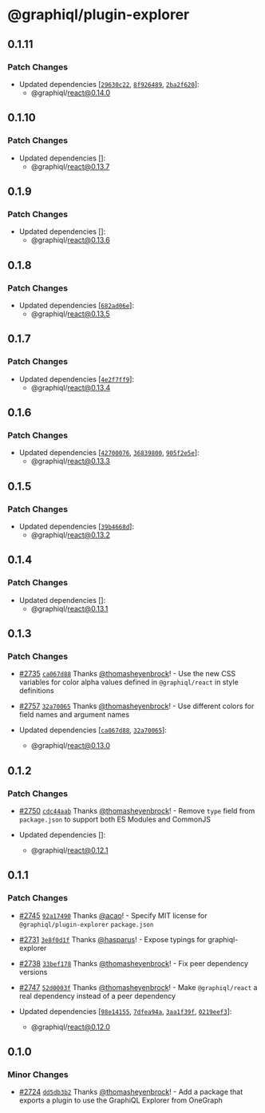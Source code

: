 # @graphiql/plugin-explorer

## 0.1.11

### Patch Changes

- Updated dependencies
  [[`29630c22`](https://github.com/graphql/graphiql/commit/29630c2219bca8b825ab0897840864364a9de2e8),
  [`8f926489`](https://github.com/graphql/graphiql/commit/8f9264896e9971951853463a283a90ba3d1310ef),
  [`2ba2f620`](https://github.com/graphql/graphiql/commit/2ba2f620b6e7de3ae6b5ea641f33e600f7f44e08)]:
  - @graphiql/react@0.14.0

## 0.1.10

### Patch Changes

- Updated dependencies []:
  - @graphiql/react@0.13.7

## 0.1.9

### Patch Changes

- Updated dependencies []:
  - @graphiql/react@0.13.6

## 0.1.8

### Patch Changes

- Updated dependencies
  [[`682ad06e`](https://github.com/graphql/graphiql/commit/682ad06e58ded2f82fa973e8e6613dd654417fe2)]:
  - @graphiql/react@0.13.5

## 0.1.7

### Patch Changes

- Updated dependencies
  [[`4e2f7ff9`](https://github.com/graphql/graphiql/commit/4e2f7ff99c578ceae54a1ae17c02088bd91b89c3)]:
  - @graphiql/react@0.13.4

## 0.1.6

### Patch Changes

- Updated dependencies
  [[`42700076`](https://github.com/graphql/graphiql/commit/4270007671ce52f6c2250739916083611748b657),
  [`36839800`](https://github.com/graphql/graphiql/commit/36839800de128b05d11c262036c8240390c72a14),
  [`905f2e5e`](https://github.com/graphql/graphiql/commit/905f2e5ea3f0b304d27ea583e250ed4baff5016e)]:
  - @graphiql/react@0.13.3

## 0.1.5

### Patch Changes

- Updated dependencies
  [[`39b4668d`](https://github.com/graphql/graphiql/commit/39b4668d43176526d37ecf07d8c86901d53e0d80)]:
  - @graphiql/react@0.13.2

## 0.1.4

### Patch Changes

- Updated dependencies []:
  - @graphiql/react@0.13.1

## 0.1.3

### Patch Changes

- [#2735](https://github.com/graphql/graphiql/pull/2735)
  [`ca067d88`](https://github.com/graphql/graphiql/commit/ca067d88148c5d221d196790a997ad599038fad1)
  Thanks [@thomasheyenbrock](https://github.com/thomasheyenbrock)! - Use the new
  CSS variables for color alpha values defined in `@graphiql/react` in style
  definitions

* [#2757](https://github.com/graphql/graphiql/pull/2757)
  [`32a70065`](https://github.com/graphql/graphiql/commit/32a70065434eaa7733e28cda0ea0e7d51952e62a)
  Thanks [@thomasheyenbrock](https://github.com/thomasheyenbrock)! - Use
  different colors for field names and argument names

* Updated dependencies
  [[`ca067d88`](https://github.com/graphql/graphiql/commit/ca067d88148c5d221d196790a997ad599038fad1),
  [`32a70065`](https://github.com/graphql/graphiql/commit/32a70065434eaa7733e28cda0ea0e7d51952e62a)]:
  - @graphiql/react@0.13.0

## 0.1.2

### Patch Changes

- [#2750](https://github.com/graphql/graphiql/pull/2750)
  [`cdc44aab`](https://github.com/graphql/graphiql/commit/cdc44aabdc549f5a0359b8f69506cc0c31661d16)
  Thanks [@thomasheyenbrock](https://github.com/thomasheyenbrock)! - Remove
  `type` field from `package.json` to support both ES Modules and CommonJS

- Updated dependencies []:
  - @graphiql/react@0.12.1

## 0.1.1

### Patch Changes

- [#2745](https://github.com/graphql/graphiql/pull/2745)
  [`92a17490`](https://github.com/graphql/graphiql/commit/92a17490c3842b4f83ed1065b73a803f73d02a17)
  Thanks [@acao](https://github.com/acao)! - Specify MIT license for
  `@graphiql/plugin-explorer` `package.json`

* [#2731](https://github.com/graphql/graphiql/pull/2731)
  [`3e8f0d1f`](https://github.com/graphql/graphiql/commit/3e8f0d1fe4da5cdea94240119bbad587720ca324)
  Thanks [@hasparus](https://github.com/hasparus)! - Expose typings for
  graphiql-explorer

- [#2738](https://github.com/graphql/graphiql/pull/2738)
  [`33bef178`](https://github.com/graphql/graphiql/commit/33bef17832edb29f5b26f4ed1cf33fd0d7fbbed1)
  Thanks [@thomasheyenbrock](https://github.com/thomasheyenbrock)! - Fix peer
  dependency versions

* [#2747](https://github.com/graphql/graphiql/pull/2747)
  [`52d0003f`](https://github.com/graphql/graphiql/commit/52d0003fd0c405da65b7b23dcfed9f3aacbad067)
  Thanks [@thomasheyenbrock](https://github.com/thomasheyenbrock)! - Make
  `@graphiql/react` a real dependency instead of a peer dependency

* Updated dependencies
  [[`98e14155`](https://github.com/graphql/graphiql/commit/98e14155c650ee7c5ac639e594eb47f0052b7fa9),
  [`7dfea94a`](https://github.com/graphql/graphiql/commit/7dfea94afc0cfe79b5080f10d840bfdce53f02d7),
  [`3aa1f39f`](https://github.com/graphql/graphiql/commit/3aa1f39f6df559b54f703937ed510c8ba1f21058),
  [`0219eef3`](https://github.com/graphql/graphiql/commit/0219eef39146495749aca2487112db52fa3bb8fd)]:
  - @graphiql/react@0.12.0

## 0.1.0

### Minor Changes

- [#2724](https://github.com/graphql/graphiql/pull/2724)
  [`dd5db3b2`](https://github.com/graphql/graphiql/commit/dd5db3b2ee08b240ba7b77a9b7ff621115bd25f3)
  Thanks [@thomasheyenbrock](https://github.com/thomasheyenbrock)! - Add a
  package that exports a plugin to use the GraphiQL Explorer from OneGraph

